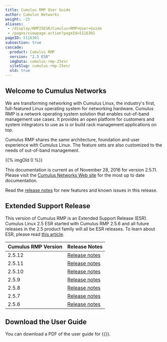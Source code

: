 ```yaml
---
title: Cumulus RMP User Guide
author: Cumulus Networks
weight: -25
aliases:
 - /display/RMP25ESR/Cumulus+RMP+User+Guide
 - /pages/viewpage.action?pageId=5116301
pageID: 5116301
subsection: true
cascade:
  product: Cumulus RMP
  version: "2.5 ESR"
  imgData: cumulus-rmp-25esr
  siteSlug: cumulus-rmp-25esr
  old: true
---
```

## Welcome to Cumulus Networks

We are transforming networking with Cumulus Linux, the industry's first,
full-featured Linux operating system for networking hardware. Cumulus
RMP is a network operating system solution that enables out-of-band
management use cases. It provides an open platform for customers and
system integrators to use as is or build rack management applications on
top.

Cumulus RMP shares the same architecture, foundation and user experience
with Cumulus Linux. The feature sets are also customized to the needs of
out-of-band management.

{{% imgOld 0 %}}

This documentation is current as of November 28, 2016 for version
2.5.11. Please visit the [Cumulus Networks Web site](http://docs.cumulusnetworks.com) for the most
up to date documentation.

Read the [release notes](https://support.cumulusnetworks.com/hc/en-us/articles/223501428)
for new features and known issues in this release.

## Extended Support Release

This version of Cumulus RMP is an Extended Support Release (ESR).
Cumulus Linux 2.5 ESR started with Cumulus RMP 2.5.6 and all future
releases in the 2.5 product family will all be ESR releases. To learn
about ESR, please read [this
article](https://support.cumulusnetworks.com/hc/en-us/articles/217132357).

| Cumulus RMP Version | Release Notes   |
| ------------------- | --------------- |
| 2.5.12                | [Release notes](https://support.cumulusnetworks.com/hc/en-us/articles/115002080008) |
| 2.5.11                | [Release notes](https://support.cumulusnetworks.com/hc/en-us/articles/235463847)    |
| 2.5.10                | [Release notes](https://support.cumulusnetworks.com/hc/en-us/articles/223501428)    |
| 2.5.9                 | [Release notes](https://support.cumulusnetworks.com/hc/en-us/articles/222275567)    |
| 2.5.8                 | [Release notes](https://support.cumulusnetworks.com/hc/en-us/articles/220642147)    |
| 2.5.7                 | [Release notes](https://support.cumulusnetworks.com/hc/en-us/articles/218015557)    |
| 2.5.6                 | [Release notes](https://support.cumulusnetworks.com/hc/en-us/articles/216229858)    |

## Download the User Guide

You can download a PDF of the user guide for {{<exlink url="https://drive.google.com/file/d/1sMlLpiISMxBb1lMJ_wXBHsBsZk1NumdD/view?usp=sharing" text="Cumulus RMP 2.5.12">}}.

